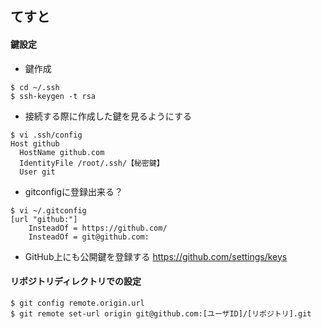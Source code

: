 ## てすと
#### 鍵設定

- 鍵作成
```
$ cd ~/.ssh
$ ssh-keygen -t rsa
```

- 接続する際に作成した鍵を見るようにする
```
$ vi .ssh/config
Host github
  HostName github.com
  IdentityFile /root/.ssh/【秘密鍵】
  User git
```

- gitconfigに登録出来る？
```
$ vi ~/.gitconfig
[url "github:"]
    InsteadOf = https://github.com/
    InsteadOf = git@github.com:
```

- GitHub上にも公開鍵を登録する
https://github.com/settings/keys

#### リポジトリディレクトリでの設定
```
$ git config remote.origin.url
$ git remote set-url origin git@github.com:[ユーザID]/[リポジトリ].git
```
